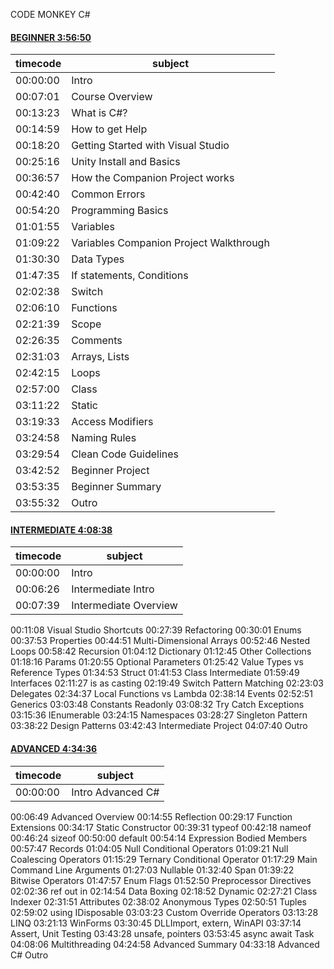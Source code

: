 CODE MONKEY C#

#### [BEGINNER 3:56:50](https://youtu.be/pReR6Z9rK-o)

|timecode|subject|
| ------ | ------ |
|00:00:00|Intro|
|00:07:01|Course Overview|
|00:13:23|What is C#?|
|00:14:59|How to get Help|
|00:18:20|Getting Started with Visual Studio|
|00:25:16|Unity Install and Basics|
|00:36:57|How the Companion Project works|
|00:42:40|Common Errors|
|00:54:20|Programming Basics|
|01:01:55|Variables|
|01:09:22|Variables Companion Project Walkthrough|
|01:30:30|Data Types|
|01:47:35|If statements, Conditions|
|02:02:38|Switch|
|02:06:10|Functions|
|02:21:39|Scope|
|02:26:35|Comments|
|02:31:03|Arrays, Lists|
|02:42:15|Loops|
|02:57:00|Class|
|03:11:22|Static|
|03:19:33|Access Modifiers|
|03:24:58|Naming Rules|
|03:29:54|Clean Code Guidelines|
|03:42:52|Beginner Project|
|03:53:35|Beginner Summary|
|03:55:32|Outro|

#### [INTERMEDIATE 4:08:38](https://youtu.be/I6kx-_KXNz4)

|timecode|subject|
| ------ | ------ |
|00:00:00|Intro|
|00:06:26|Intermediate Intro|
|00:07:39|Intermediate Overview|
00:11:08 Visual Studio Shortcuts
00:27:39 Refactoring
00:30:01 Enums
00:37:53 Properties
00:44:51 Multi-Dimensional Arrays
00:52:46 Nested Loops
00:58:42 Recursion
01:04:12 Dictionary
01:12:45 Other Collections
01:18:16 Params
01:20:55 Optional Parameters
01:25:42 Value Types vs Reference Types
01:34:53 Struct
01:41:53 Class Intermediate
01:59:49 Interfaces
02:11:27 is as casting
02:19:49 Switch Pattern Matching
02:23:03 Delegates
02:34:37 Local Functions vs Lambda
02:38:14 Events
02:52:51 Generics
03:03:48 Constants Readonly
03:08:32 Try Catch Exceptions
03:15:36 IEnumerable
03:24:15 Namespaces
03:28:27 Singleton Pattern
03:38:22 Design Patterns
03:42:43 Intermediate Project
04:07:40 Outro

#### [ADVANCED 4:34:36](https://youtu.be/6G-4oPDxfNI?list=PLzDRvYVwl53t2GGC4rV_AmH7vSvSqjVmz)

|timecode|subject|
| ------ | ------ |
|00:00:00|Intro Advanced C#|
00:06:49 Advanced Overview
00:14:55 Reflection
00:29:17 Function Extensions
00:34:17 Static Constructor
00:39:31 typeof
00:42:18 nameof
00:46:24 sizeof
00:50:00 default
00:54:14 Expression Bodied Members
00:57:47 Records
01:04:05 Null Conditional Operators
01:09:21 Null Coalescing Operators
01:15:29 Ternary Conditional Operator
01:17:29 Main Command Line Arguments
01:27:03 Nullable
01:32:40 Span
01:39:22 Bitwise Operators
01:47:57 Enum Flags
01:52:50 Preprocessor Directives
02:02:36 ref out in
02:14:54 Data Boxing
02:18:52 Dynamic
02:27:21 Class Indexer
02:31:51 Attributes
02:38:02 Anonymous Types
02:50:51 Tuples
02:59:02 using IDisposable
03:03:23 Custom Override Operators
03:13:28 LINQ
03:21:13 WinForms
03:30:45 DLLImport, extern, WinAPI
03:37:14 Assert, Unit Testing
03:43:28 unsafe, pointers
03:53:45 async await Task
04:08:06 Multithreading
04:24:58 Advanced Summary
04:33:18 Advanced C# Outro
